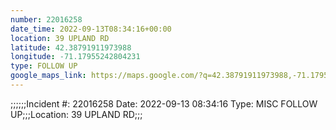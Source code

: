 ```yaml
---
number: 22016258
date_time: 2022-09-13T08:34:16+00:00
location: 39 UPLAND RD
latitude: 42.38791911973988
longitude: -71.17955242804231
type: FOLLOW UP
google_maps_link: https://maps.google.com/?q=42.38791911973988,-71.17955242804231
---
```


;;;;;;Incident #: 22016258  Date: 2022-09-13 08:34:16   Type: MISC FOLLOW UP;;;Location: 39 UPLAND RD;;;
